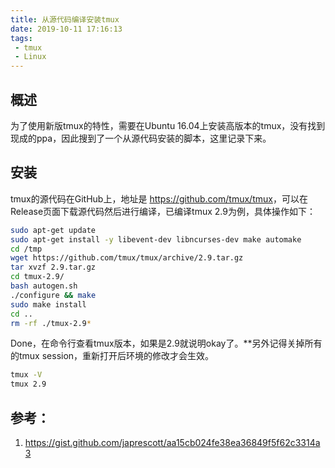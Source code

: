 ```yaml
---
title: 从源代码编译安装tmux
date: 2019-10-11 17:16:13
tags:
 - tmux
 - Linux
---
```


## 概述
为了使用新版tmux的特性，需要在Ubuntu 16.04上安装高版本的tmux，没有找到现成的ppa，因此搜到了一个从源代码安装的脚本，这里记录下来。
<!--more-->

## 安装
tmux的源代码在GitHub上，地址是 <https://github.com/tmux/tmux>，可以在Release页面下载源代码然后进行编译，已编译tmux 2.9为例，具体操作如下：

```bash
sudo apt-get update
sudo apt-get install -y libevent-dev libncurses-dev make automake
cd /tmp
wget https://github.com/tmux/tmux/archive/2.9.tar.gz
tar xvzf 2.9.tar.gz
cd tmux-2.9/
bash autogen.sh
./configure && make
sudo make install
cd ..
rm -rf ./tmux-2.9*
```

Done，在命令行查看tmux版本，如果是2.9就说明okay了。**另外记得关掉所有的tmux session，重新打开后环境的修改才会生效。
```bash
tmux -V
tmux 2.9
```

## 参考：
1. <https://gist.github.com/japrescott/aa15cb024fe38ea36849f5f62c3314a3>
